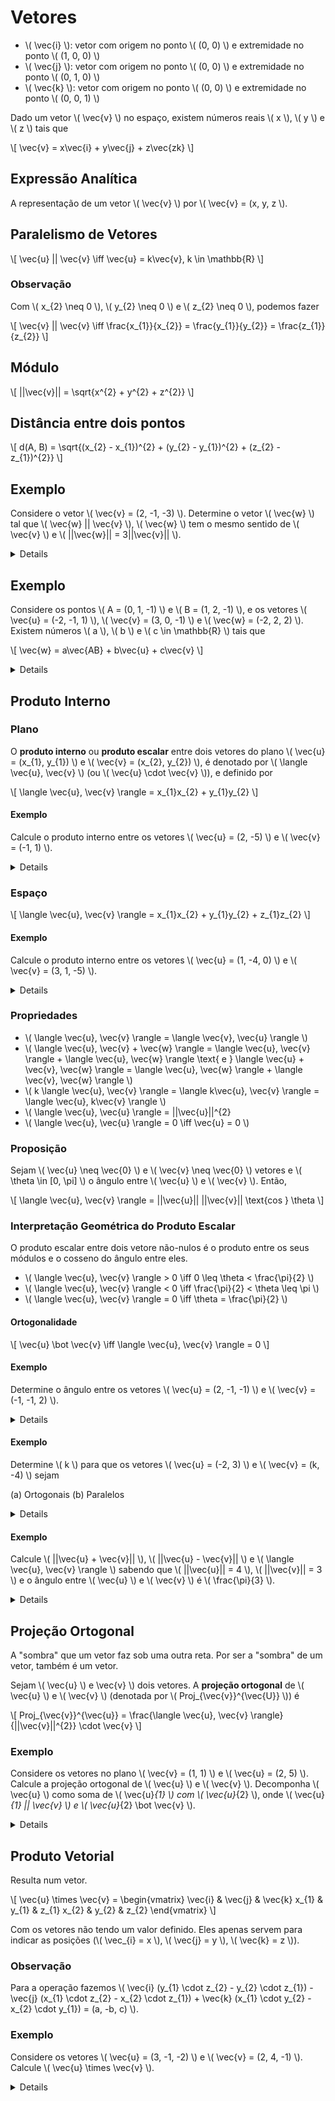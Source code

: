 # Vetores

- \\( \vec{i} \\): vetor com origem no ponto \\( (0, 0) \\) e extremidade no ponto \\( (1, 0, 0) \\)
- \\( \vec{j} \\): vetor com origem no ponto \\( (0, 0) \\) e extremidade no ponto \\( (0, 1, 0) \\)
- \\( \vec{k} \\): vetor com origem no ponto \\( (0, 0) \\) e extremidade no ponto \\( (0, 0, 1) \\)

Dado um vetor \\( \vec{v} \\) no espaço, existem números reais \\( x \\), \\( y \\) e \\( z \\) tais que

\\[
\vec{v} = x\vec{i} + y\vec{j} + z\vec{zk}
\\]

## Expressão Analítica

A representação de um vetor \\( \vec{v} \\) por \\( \vec{v} = (x, y, z \\).

## Paralelismo de Vetores

\\[
\vec{u} || \vec{v} \iff \vec{u} = k\vec{v}, k \in \mathbb{R}
\\]

### Observação

Com \\( x_{2} \neq 0 \\), \\( y_{2} \neq 0 \\) e \\( z_{2} \neq 0 \\), podemos fazer

\\[
\vec{v} || \vec{v} \iff \frac{x_{1}}{x_{2}} = \frac{y_{1}}{y_{2}} = \frac{z_{1}}{z_{2}}
\\]

## Módulo

\\[
||\vec{v}|| = \sqrt{x^{2} + y^{2} + z^{2}}
\\]

## Distância entre dois pontos

\\[
d(A, B) = \sqrt{(x_{2} - x_{1})^{2} + (y_{2} - y_{1})^{2} + (z_{2} - z_{1})^{2}}
\\]

## Exemplo

Considere o vetor \\( \vec{v} = (2, -1, -3) \\). Determine o vetor \\( \vec{w} \\) tal que \\( \vec{w} || \vec{v} \\), \\( \vec{w} \\) tem o mesmo sentido de \\( \vec{v} \\) e \\( ||\vec{w}|| = 3||\vec{v}|| \\).

<details>
\\[
\vec{w} = k\vec{v}, k \in \mathbb{R}
||\vec{w} = 3||\vec{v}|| \implies k||\vec{v}|| = 3||\vec{v}|| \implies k = 3 \therefore
\vec{w} = (6, -3, -9)
\\]
</details>

## Exemplo

Considere os pontos \\( A = (0, 1, -1) \\) e \\( B = (1, 2, -1) \\), e os vetores \\( \vec{u} = (-2, -1, 1) \\), \\( \vec{v} = (3, 0, -1) \\) e \\( \vec{w} = (-2, 2, 2) \\). Existem números \\( a \\), \\( b \\) e \\( c \in \mathbb{R} \\) tais que

\\[
\vec{w} = a\vec{AB} + b\vec{u} + c\vec{v}
\\]

<details>
\\[
\vec{AB} = B - A = (1 - 0, 2 - 1, -1 -(-1)) = (1, 1, 0)
(-2, 2, 2) = (a - 2b + 3c, a - b, b - c)
\begin{enumerate}
\item a - 2b + 3c = -2
\item a - b = 2
\item b - c = 2
\end{enumerate}
\text{Da equação (3), podemos isolar $c$:}
c = b - 2
\text{Da equação (2), podemos isolar $a$:}
a = b + 2
\text{substituindo em (1):}
(b + 2) - 2b + 3(b - 2)= -2
b + 2 - 2b + 3b - 6 = -2
2b - 4 = -2
2b = 2
b = 1
a = b + 2 \implies a = 3
c = b - 2 \implies c = -1
\\]
</details>

## Produto Interno

### Plano

O **produto interno** ou **produto escalar** entre dois vetores do plano \\( \vec{u} = (x_{1}, y_{1}) \\) e \\( \vec{v} = (x_{2}, y_{2}) \\), é denotado por \\( \langle \vec{u}, \vec{v} \\) (ou \\( \vec{u} \cdot \vec{v} \\)), e definido por

\\[
\langle \vec{u}, \vec{v} \rangle = x_{1}x_{2} + y_{1}y_{2}
\\]

#### Exemplo

Calcule o produto interno entre os vetores \\( \vec{u} = (2, -5) \\) e \\( \vec{v} = (-1, 1) \\).

<details>
\\[
\langle \vec{u}, \vec{v} \rangle = (2 \cdot (-1) + (-5) 1) = (-2 - 5) = -7
\\]
</details>

### Espaço

\\[
\langle \vec{u}, \vec{v} \rangle = x_{1}x_{2} + y_{1}y_{2} + z_{1}z_{2}
\\]

#### Exemplo

Calcule o produto interno entre os vetores \\( \vec{u} = (1, -4, 0) \\) e \\( \vec{v} = (3, 1, -5) \\).

<details>
\\[
\langle \vec{u}, \vec{v} \rangle = (1 \cdot 3 + (-4) \cdot 1 + 0 \cdot (-5)) = (3 - 4) = -1
\\]
</details>

### Propriedades

- \\( \langle \vec{u}, \vec{v} \rangle = \langle \vec{v}, \vec{u} \rangle \\)
- \\( \langle \vec{u}, \vec{v} + \vec{w} \rangle = \langle \vec{u}, \vec{v} \rangle + \langle \vec{u}, \vec{w} \rangle \text{ e } \langle \vec{u} + \vec{v}, \vec{w} \rangle = \langle \vec{u}, \vec{w} \rangle + \langle \vec{v}, \vec{w} \rangle \\)
- \\( k \langle \vec{u}, \vec{v} \rangle = \langle k\vec{u}, \vec{v} \rangle = \langle \vec{u}, k\vec{v} \rangle \\)
- \\( \langle \vec{u}, \vec{u} \rangle = ||\vec{u}||^{2}
- \\( \langle \vec{u}, \vec{u} \rangle = 0 \iff \vec{u} = 0 \\)

### Proposição

Sejam \\( \vec{u} \neq \vec{0} \\) e \\( \vec{v} \neq \vec{0} \\) vetores e \\( \theta \in [0, \pi] \\) o ângulo entre \\( \vec{u} \\) e \\( \vec{v} \\). Então,

\\[
\langle \vec{u}, \vec{v} \rangle = ||\vec{u}|| ||\vec{v}|| \text{cos } \theta
\\]

### Interpretação Geométrica do Produto Escalar

O produto escalar entre dois vetore não-nulos é o produto entre os seus módulos e o cosseno do ângulo entre eles.

- \\( \langle \vec{u}, \vec{v} \rangle > 0 \iff 0 \leq \theta < \frac{\pi}{2} \\)
- \\( \langle \vec{u}, \vec{v} \rangle < 0 \iff \frac{\pi}{2} < \theta \leq \pi \\)
- \\( \langle \vec{u}, \vec{v} \rangle = 0 \iff \theta = \frac{\pi}{2} \\)

#### Ortogonalidade

\\[
\vec{u} \bot \vec{v} \iff \langle \vec{u}, \vec{v} \rangle = 0
\\]

#### Exemplo

Determine o ângulo entre os vetores \\( \vec{u} = (2, -1, -1) \\) e \\( \vec{v} = (-1, -1, 2) \\).

<details>
\\[
-3 = 6 \text{ cos } \theta \implies \text{cos } \theta = -\frac{3}{6} \implies \text{cos } \theta = -\frac{1}{2} \implies
\theta = \text{arcos } \left(-\frac{1}{2}\right) \implies \theta = 120^{\circ} \text{ ou } \frac{2\pi}{3}
\\]
</details>

#### Exemplo

Determine \\( k \\) para que os vetores \\( \vec{u} = (-2, 3) \\) e \\( \vec{v} = (k, -4) \\) sejam

(a) Ortogonais
(b) Paralelos

<details>
(a)

\\[
\vec{u} \bot \vec{v} \implies \langle \vec{u}, \vec{v} \rangle = 0 \implies
(-2 \cdot k + 3 \cdot (-4)) = 0 \implies -2k - 12 = 0 \implies -2k = 12 \implies
k = -6
\\]

(b)

\\[
\vec{u} // \vec{v} \implies \vec{v} = x\vec{u} \implies
(k, -4) = (-2x, 3x) \implies 3x = -4 \implies x = -\frac{4}{3} \implies
-2 \cdot \left(-\frac{4}{3}\right) \implies k = \frac{8}{3}
\\]
</details>

#### Exemplo

Calcule \\( ||\vec{u} + \vec{v}|| \\), \\( ||\vec{u} - \vec{v}|| \\) e \\( \langle \vec{u}, \vec{v} \rangle \\) sabendo que \\( ||\vec{u}|| = 4 \\), \\( ||\vec{v}|| = 3 \\) e o ângulo entre \\( \vec{u} \\) e \\( \vec{v} \\) é \\( \frac{\pi}{3} \\).

<details>
1. Cálculo do Produto Escalar

\\[
||\vec{u}|| = 4
||\vec{v}|| = 3
\theta = \frac{\pi}{3}
\langle \vec{u}, \vec{v} \rangle = 4 \cdot 3 \cdot \text{cos } \frac{\pi}{3} \implies
\langle \vec{u}, \vec{v} \rangle = 4 \cdot 3 \cdot \frac{1}{2} = \frac{12}{2} = 6
\\]

2. Cálculo do Módulo da Soma

\\[
||\vec{u} + \vec{v}||^{2} = ||\vec{u}^{2}|| + 2(\vec{u} \cdot \vec{v}) + ||\vec{v}||^{2} \implies
||\vec{u} + \vec{v}||^{2} = 16 + 2(6) + 9 \implies ||\vec{u} + \vec{v}||^{2} = 16 + 12 + 9 = 37 \implies
||\vec{u} + \vec{v}||= \sqrt{37}
\\]

3. Cálculo do Módulo da Diferença

\\[
||\vec{u} - \vec{v}||^{2} = ||\vec{u}^{2}|| - 2(\vec{u} \cdot \vec{v}) + ||\vec{v}||^{2} \implies
||\vec{u} - \vec{v}||^{2} = 16 - 12 + 9 = 13 \implies ||\vec{u} - \vec{v}|| = \sqrt{13}
\\]
</details>

## Projeção Ortogonal

A "sombra" que um vetor faz sob uma outra reta. Por ser a "sombra" de um vetor, também é um vetor.

Sejam \\( \vec{u} \\) e \\vec{v} \\) dois vetores. A **projeção ortogonal** de \\( \vec{u} \\) e \\( \vec{v} \\) (denotada por \\( Proj_{\vec{v}}^{\vec{U}} \\)) é

\\[
Proj_{\vec{v}}^{\vec{u}} = \frac{\langle \vec{u}, \vec{v} \rangle}{||\vec{v}||^{2}} \cdot \vec{v}
\\]

### Exemplo

Considere os vetores no plano \\( \vec{v} = (1, 1) \\) e \\( \vec{u} = (2, 5) \\). Calcule a projeção ortogonal de \\( \vec{u} \\) e \\( \vec{v} \\). Decomponha \\( \vec{u} \\) como soma de \\( \vec{u}_{1} \\) com \\( \vec{u}_{2} \\), onde \\( \vec{u}_{1} || \vec{v} \\) e \\( \vec{u}_{2} \bot \vec{v} \\).

<details>
\\[
\langle \vec{u}, \vec{v} \rangle = (1 \cdot 2 + 1 \cdot 5) = 7
||\vec{v}|| = \sqrt{(1)^{2} + (1)^{2}} = \sqrt{2}
||\vec{v}||^{2} = 2
Proj_{\vec{v}}^{\vec{u}} = \frac{7}{2} (1, 1) = \left(\frac{7}{2}, \frac{7}{2}\right)
\vec{u}_{1} = \left(\frac{7}{2}, \frac{7}{2}\right)
\vec{u}_{2} = \vec{u} - \vec{u}_{1} = (2 - \frac{7}{2}, 5 - \frac{7}{2}) \implies \vec{u}_{2} = \left(\frac{4}{2} - \frac{7}{2}, \frac{10}{2} - \frac{7}{2}\right) = \left(-\frac{3}{2}, \frac{3}{2}\right)
\\]
</details>

## Produto Vetorial

Resulta num vetor.

\\[
\vec{u} \times \vec{v} =
\begin{vmatrix}
\vec{i} & \vec{j} & \vec{k}
x_{1} & y_{1} & z_{1}
x_{2} & y_{2} & z_{2}
\end{vmatrix}
\\]

Com os vetores não tendo um valor definido. Eles apenas servem para indicar as posições (\\( \vec_{i} = x \\), \\( \vec{j} = y \\), \\( \vec{k} = z \\)).

### Observação

Para a operação fazemos \\( \vec{i} (y_{1} \cdot z_{2} - y_{2} \cdot z_{1}) - \vec{j} (x_{1} \cdot z_{2} - x_{2} \cdot z_{1}) + \vec{k} (x_{1} \cdot y_{2} - x_{2} \cdot y_{1}) = (a, -b, c) \\).

### Exemplo

Considere os vetores \\( \vec{u} = (3, -1, -2) \\) e \\( \vec{v} = (2, 4, -1) \\). Calcule \\( \vec{u} \times \vec{v} \\).

<details>
\\[
\vec{u} \times \vec{v} =
\begin{vmatrix}
3 & -1 & -2
2 & 4 & -1
\end{vmatrix}
= \vec_{i} (1 + 8) - \vec{j} (-3 + 4) + \vec{k} (12 + 2) = (9, -1, 14)
\\]
</details>
